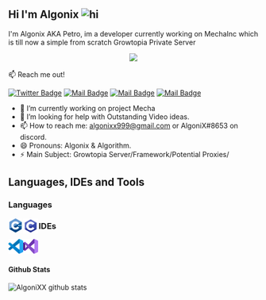 ## Hi I'm Algonix <img src="https://user-images.githubusercontent.com/1303154/88677602-1635ba80-d120-11ea-84d8-d263ba5fc3c0.gif" width="28px" height="28px" alt="hi">

I'm Algonix AKA Petro, im a developer currently working on MechaInc which is till now a simple from scratch Growtopia Private Server

<p align="center">
  <img src="https://discord.c99.nl/widget/theme-2/921797784175255603.png">
</p>

:mailbox: Reach me out!

[![Twitter Badge](https://img.shields.io/badge/-@XxAlgorithm-1ca0f1?style=flat&labelColor=1ca0f1&logo=twitter&logoColor=white&link=https://twitter.com/Ipenywis)](https://twitter.com/XxAlgorithm) [![Mail Badge](https://img.shields.io/badge/-MrAlgonix-e74c3c?style=flat&labelColor=e74c3c&logo=youtube&logoColor=white)](https://youtube.com/channel/UCh6oq4y6I8G4lmfbTC39RLg) [![Mail Badge](https://img.shields.io/badge/-@mralgonix-e84393?style=flat&labelColor=e84393&logo=instagram&logoColor=white)](https://instagram.com/mralgonix) [![Mail Badge](https://img.shields.io/badge/-algonix-c0392b?style=flat&labelColor=c0392b&logo=gmail&logoColor=white)](mailto:algonixx999@gmail.com)

<!-- TODO: Add last video link -->

- 🔭 I’m currently working on project Mecha
- 🤔 I’m looking for help with Outstanding Video ideas.
- 📫 How to reach me: algonixx999@gmail.com or AlgoniX#8653 on discord.
- 😄 Pronouns: Algonix & Algorithm.
- ⚡ Main Subject: Growtopia Server/Framework/Potential Proxies/

## Languages, IDEs and Tools

### Languages

<img style="padding: 1.5px" align="left" alt="C++" width="25px" src="https://raw.githubusercontent.com/Mempler/Mempler/master/assets//cpp.svg"/>
<img style="padding: 1.5px" align="left" alt="C" width="30px" src="https://raw.githubusercontent.com/Mempler/Mempler/master/assets//c.svg"/>

### IDEs

<img align="left" alt="VSCode" width="30px" src="https://raw.githubusercontent.com/Mempler/Mempler/master/assets//visual-studio-code.svg"/>
<img alt="Visual Studio 2019" width="30px" src="https://raw.githubusercontent.com/Mempler/Mempler/master/assets//vs2019.svg"/>

#### Github Stats

![AlgoniXX github stats](https://github-readme-stats.vercel.app/api?username=AlgoniXX&count_private=true&theme=tokyonight&hide=contribs,prs)

</details>


[reactplaylist]: https://www.youtube.com/watch?v=KxXXEL-k47Y&list=PLvXDmnBbOF7RnYiZvDwl2Pzcs2kfi10wd
[vscodetutorial]: https://www.youtube.com/watch?v=Bkie2ai8qeE&t=8s
[htmltutorial]: https://www.youtube.com/watch?v=VK6MXVxOsws&t=27s
[javascripttutorial]: https://www.youtube.com/watch?v=D-LHKvmX37E
